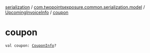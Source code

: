 [serialization](../../index.md) / [com.twopointsexposure.common.serialization.model](../index.md) / [UpcomingInvoiceInfo](index.md) / [coupon](./coupon.md)

# coupon

`val coupon: `[`CouponInfo`](../-coupon-info/index.md)`?`